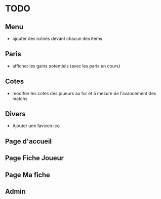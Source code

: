 TODO
=====

Menu
-----
* ajouter des icônes devant chacun des items

Paris
----
* afficher les gains potentiels (avec les paris en cours)

Cotes
-----
* modifier les cotes des joueurs au fur et à mesure de l'avancement des matchs

Divers
-----
* Ajouter une favicon.ico

Page d'accueil
-------


Page Fiche Joueur
--------


Page Ma fiche
---------


Admin
-----

